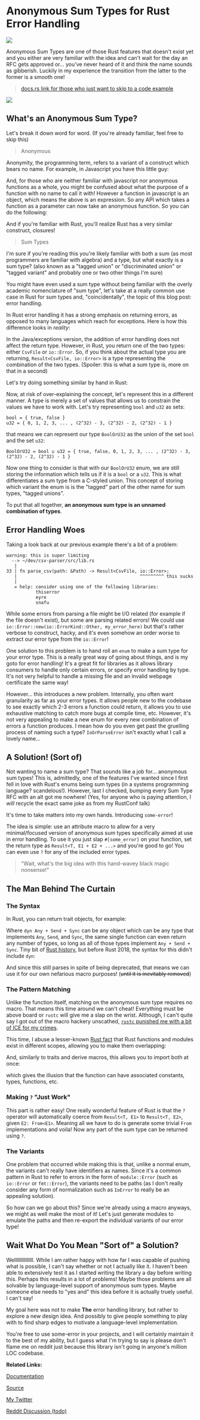 <!--timestamp:1605671528-->

# Anonymous Sum Types for Rust Error Handling

![](/img/sum_type_result.png)

Anonymous Sum Types are one of those Rust features that doesn't exist yet and you either are very familiar with the idea and can't wait for the day an RFC gets approved or... you've never heard of it and think the name sounds as gibberish. Luckily in my experience the transition from the latter to the former is a smooth one!

> [docs.rs link for those who just want to skip to a code example](https://docs.rs/some-error)

![](https://media.discordapp.net/attachments/376971848555954187/778499930305986590/unknown.png)

## What's an Anonymous Sum Type?

Let's break it down word for word. (If you're already familiar, feel free to skip this)

> Anonymous

Anonymity, the programming term, refers to a variant of a construct which bears no name. For example, in Javascript you have this little guy:

<script src="https://gist.github.com/jam1garner/3b292e7f6f213143fc114c77bb80dcac.js"></script>

And, for those who are neither familiar with javascript nor anonymous functions as a whole, you might be confused about what the purpose of a function with no name to call it with! However a function in javascript is an object, which means the above is an expression. So any API which takes a function as a parameter can now take an anonymous function. So you can do the following:

<script src="https://gist.github.com/jam1garner/18fe896e800a0c94f05dab8ddddf49db.js"></script>

And if you're familiar with Rust, you'll realize Rust has a very similar construct, closures!

> Sum Types

I'm sure if you're reading this you're likely familiar with both a sum (as most programmers are familiar with algebra) and a type, but what exactly is a sum type? (also known as a "tagged union" or "discriminated union" or "tagged variant" and probably one or two other things I'm sure)

You might have even used a sum type without being familiar with the overly academic nomenclature of "sum type", let's take at a really common use case in Rust for sum types and, "coincidentally", the topic of this blog post: error handling.

In Rust error handling it has a strong emphasis on returning errors, as opposed to many languages which reach for exceptions. Here is how this difference looks in *reality*:


<script src="https://gist.github.com/jam1garner/044b5af8ceba15642197359accf382c8.js"></script>

<script src="https://gist.github.com/jam1garner/cd0ea506305a5baa5532450c0866273c.js"></script>

In the Java/exceptions version, the addition of error handling does not affect the return type. However, in Rust, you return one of the two types: either `CsvFile` or `io::Error`. So, if you think about the actual type you are returning, `Result<CsvFile, io::Error>` is a type representing the combination of the two types. (Spoiler: this is what a sum type is, more on that in a second)

Let's try doing something similar by hand in Rust:

<script src="https://gist.github.com/jam1garner/a2e3232f8643052c9cbd0e8c77a37e50.js"></script>

Now, at risk of over-explaining the concept, let's represent this in a different manner. A type is merely a set of values that allows us to constrain the values we have to work with. Let's try representing `bool` and `u32` as sets:

```
bool = { true, false }
u32 = { 0, 1, 2, 3, ... , (2^32) - 3, (2^32) - 2, (2^32) - 1 }
```

that means we can represent our type `BoolOrU32` as the union of the set `bool` and the set `u32`:

```
BoolOrU32 = bool ∪ u32 = { true, false, 0, 1, 2, 3, ... , (2^32) - 3, (2^32) - 2, (2^32) - 1 }
```

Now one thing to consider is that with our `BoolOrU32` enum, we are still storing the information which tells us if it is a `bool` or a `u32`. This is what differentiates a sum type from a C-styled union. This concept of storing which variant the enum is is the "tagged" part of the other name for sum types, "tagged unions".

To put that all together, **an anonymous sum type is an unnamed combination of types**.

## Error Handling Woes

Taking a look back at our previous example there's a bit of a problem:

```
warning: this is super limiting
  --> ~/dev/csv-parser/src/lib.rs
   |
33 | fn parse_csv(path: &Path) -> Result<CsvFile, io::Error>;
   |                                              ^^^^^^^^^ this sucks
   |
   = help: consider using one of the following libraries:
           thiserror
           eyre
           snafu
```

While some errors from parsing a file might be I/O related (for example if the file doesn't exist), but some are parsing related errors! We could use `io::Error::new(io::ErrorKind::Other, my_error_here)` but that's rather verbose to construct, hacky, and it's even somehow an order worse to extract our error type from the `io::Error`!

One solution to this problem is to hand roll an `enum` to make a sum type for your error type. This is a really great way of going about things, and is my goto for error handling! It's a great fit for libraries as it allows library consumers to handle only certain errors, or specify error handling by type. It's not very helpful to handle a missing file and an invalid webpage certificate the same way!

However... this introduces a new problem. Internally, you often want granularity as far as your error types. It allows people new to the codebase to see exactly which 2-3 errors a function could return, it allows you to use exhaustive matching to catch more bugs at compile time, etc. However, it's not very appealing to make a new enum for every new combination of errors a function produces. I mean how do you even get past the gruelling process of naming such a type? `IoOrParseError` isn't exactly what I call a lovely name...

## A Solution! (Sort of)

Not wanting to name a sum type? That sounds like a job for... anonymous sum types! This is, admittedly, one of the features I've wanted since I first fell in love with Rust's enums being sum types (in a systems programming language? scandelous!). However, last I checked, bumping every Sum Type RFC with an alt got me nowhere! (Yes, for anyone who is paying attention, I *will* recycle the exact same joke as from my RustConf talk)

It's time to take matters into my own hands. Introducing `some-error`!

<script src="https://gist.github.com/jam1garner/799ef48a78599f0c82494bd5a07e2def.js"></script>

The idea is simple: use an attribute macro to allow for a very minimal/focused version of anonymous sum types specifically aimed at use in error handling. To use it you just slap `#[some_error]` on your function, set the return type as `Result<T, E1 + E2 + ...>` and you're good to go! You can even use `?` for any of the included error types.

> "Wait, what's the big idea with this hand-wavey black magic nonsense!"

## The Man Behind The Curtain

### The Syntax

In Rust, you can return trait objects, for example:

<script src="https://gist.github.com/jam1garner/914650535a6967ab9a78fd1e09723c46.js"></script>

Where `dyn Any + Send + Sync` can be any object which can be any type that implements `Any`, `Send`, and `Sync`, the same single function can even return any number of types, so long as all of those types implement `Any + Send + Sync`. Tiny bit of [Rust history](https://doc.rust-lang.org/edition-guide/rust-2018/trait-system/dyn-trait-for-trait-objects.html), but before Rust 2018, the syntax for this didn't include `dyn`:

<script src="https://gist.github.com/jam1garner/6c91d959ede9e9fb9e8db635eefd942d.js"></script>

And since this still parses in spite of being deprecated, that means we can use it for our own nefarious macro purposes! (~~until it is inevitably removed~~)

### The Pattern Matching

Unlike the function itself, matching on the anonymous sum type requires no macro. That means this time around we can't cheat! Everything must be above board or `rustc` will give me a slap on the wrist. Although, I can't quite say I got out of the macro hackery unscathed, [`rustc` punished me with a bit of ICE for my crimes](https://github.com/rust-lang/rust/issues/79148).

This time, I abuse a lesser-known [Rust fact](/img/rust-fact.png) that Rust functions and modules exist in different scopes, allowing you to make them overlapping:

<script src="https://gist.github.com/jam1garner/e9841edfba475ba622431b6912910d80.js"></script>

And, similarly to traits and derive macros, this allows you to import both at once:

<script src="https://gist.github.com/jam1garner/53eb0f3a576010a0b56ab9cfe14b2257.js"></script>

which gives the illusion that the function can have associated constants, types, functions, etc.

### Making `?` "Just Work"

This part is rather easy! One really wonderful feature of Rust is that the `?` operator will automatically coerce from `Result<T, E1>` to `Result<T, E2>`, given `E2: From<E1>`. Meaning all we have to do is generate some trivial `From` implementations and voila! Now any part of the sum type can be returned using `?`.

### The Variants

One problem that occurred while making this is that, unlike a normal enum, the variants can't really have identifiers as names. Since it's a common pattern in Rust to refer to errors in the form of `module::Error` (such as `io::Error` or `fmt::Error`), the variants need to be paths (as I don't really consider any form of normalization such as `IoError` to really be an appealing solution).

So how can we go about this? Since we're already using a macro anyways, we might as well make the most of it! Let's just generate modules to emulate the paths and then re-export the individual variants of our error type!

<script src="https://gist.github.com/jam1garner/a0b3e9291e55b18a01975ab2001d0f22.js"></script>

## Wait What Do You Mean "Sort of" a Solution?

Welllllllllllllll. While I am rather happy with how far I was capable of pushing what is possible, I can't say whether or not I actually like it. I haven't been able to extensively test it as I started writing the library a day before writing this. Perhaps this results in a lot of problems! Maybe those problems are all solvable by language-level support of anonymous sum types. Maybe someone else needs to "yes and" this idea before it is actually truely useful. I can't say!

My goal here was not to make **The** error handling library, but rather to explore a new design idea. And possibly to give people something to play with to find sharp edges to motivate a language-level implementation.

You're free to use some-error in your projects, and I will certainly maintain it to the best of my ability, but I guess what I'm trying to say is please don't flame me on reddit just because this library isn't going in anyone's million LOC codebase.

**Related Links:**

[Documentation](https://docs.rs/some-error)

[Source](https://github.com/jam1garner/some-error)

[My Twitter](https://twitter.com/jam1garner)

[Reddit Discussion (todo)]()
